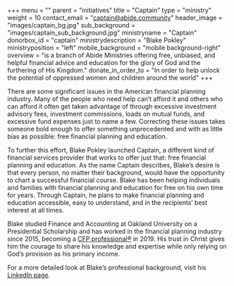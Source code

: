 +++
menu = ""
parent = "initiatives"
title = "Captain"
type = "ministry"
weight = 10
contact_email = "captain@abide.community"
header_image = "images/captain_bg.jpg"
sub_background = "images/captain_sub_background.jpg"
ministryname = "Captain"
donorbox_id = "captain"
ministrydescription = "Blake Pokley"
ministryposition = "left"
mobile_background = "mobile background-right"
overview = "is a branch of Abide Ministries offering free, unbiased, and helpful financial advice and education for the glory of God and the furthering of His Kingdom."
donate_in_order_to = "In order to help unlock the potential of oppressed women and children around the world"
+++

There are some significant issues in the American financial planning industry. Many of the people who need help can’t afford it and others who can afford it often get taken advantage of through excessive investment advisory fees, investment commissions, loads on mutual funds, and excessive fund expenses just to name a few. Correcting these issues takes someone bold enough to offer something unprecedented and with as little bias as possible: free financial planning and education.

To further this effort, Blake Pokley launched Captain, a different kind of financial services provider that works to offer just that: free financial planning and education. As the name Captain describes, Blake’s desire is that every person, no matter their background, would have the opportunity to chart a successful financial course. Blake has been helping individuals and families with financial planning and education for free on his own time for years. Through Captain, he plans to make financial planning and education accessible, easy to understand, and in the recipients’ best interest at all times.

Blake studied Finance and Accounting at Oakland University on a Presidential Scholarship and has worked in the financial planning industry since 2015, becoming a [CFP professional&reg;](https://www.cfp.net/why-cfp-certification/the-standard-of-excellence) in 2019. His trust in Christ gives him the courage to share his knowledge and expertise while only relying on God’s provision as his primary income.

For a more detailed look at Blake’s professional background, visit his [LinkedIn page](https://www.linkedin.com/in/blake-pokley/).